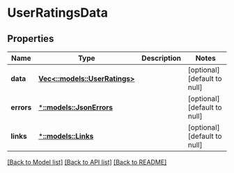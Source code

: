 # UserRatingsData

## Properties
Name | Type | Description | Notes
------------ | ------------- | ------------- | -------------
**data** | [**Vec<::models::UserRatings>**](UserRatings.md) |  | [optional] [default to null]
**errors** | [***::models::JsonErrors**](JSONErrors.md) |  | [optional] [default to null]
**links** | [***::models::Links**](Links.md) |  | [optional] [default to null]

[[Back to Model list]](../README.md#documentation-for-models) [[Back to API list]](../README.md#documentation-for-api-endpoints) [[Back to README]](../README.md)



